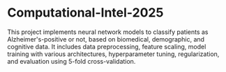 # Computational-Intel-2025
This project implements neural network models to classify patients as Alzheimer's-positive or not, based on biomedical, demographic, and cognitive data. It includes data preprocessing, feature scaling, model training with various architectures, hyperparameter tuning, regularization, and evaluation using 5-fold cross-validation.
